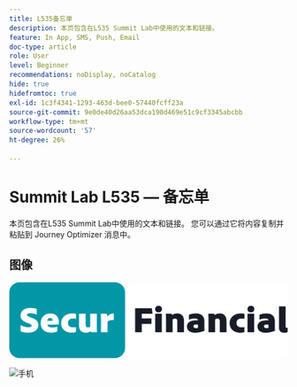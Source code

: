 ```yaml
---
title: L535备忘单
description: 本页包含在L535 Summit Lab中使用的文本和链接。
feature: In App, SMS, Push, Email
doc-type: article
role: User
level: Beginner
recommendations: noDisplay, noCatalog
hide: true
hidefromtoc: true
exl-id: 1c3f4341-1293-463d-bee0-57440fcff23a
source-git-commit: 9e0de40d26aa53dca190d469e51c9cf3345abcbb
workflow-type: tm+mt
source-wordcount: '57'
ht-degree: 26%

---
```


# Summit Lab L535 — 备忘单

本页包含在L535 Summit Lab中使用的文本和链接。 您可以通过它将内容复制并粘贴到 Journey Optimizer 消息中。

## 图像

![安全财务徽标](/help/summit-lab-assets/assets/SecureFinancial-logo.png)

![手机](/help/summit-lab-assets/assets/online-banking-app-01.png)


